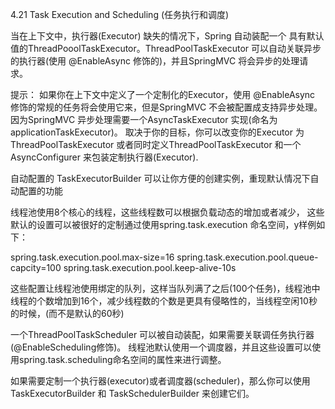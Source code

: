 4.21 Task Execution and Scheduling (任务执行和调度)


当在上下文中，执行器(Executor) 缺失的情况下，Spring 自动装配一个 具有默认值的ThreadPooolTaskExecutor。ThreadPoolTaskExecutor 可以自动关联异步的执行器(使用 @EnableAsync 修饰的)，并且SpringMVC 将会异步的处理请求。 

提示： 如果你在上下文中定义了一个定制化的Executor，使用 @EnableAsync 修饰的常规的任务将会使用它来，但是SpringMVC 不会被配置成支持异步处理。 因为SpringMVC 异步处理需要一个AsyncTaskExecutor 实现(命名为applicationTaskExecutor)。  取决于你的目标，你可以改变你的Executor 为 ThreadPoolTaskExecutor 或者同时定义ThreadPoolTaskExecutor 和一个AsyncConfigurer 来包装定制执行器(Executor). 

自动配置的 TaskExecutorBuilder 可以让你方便的创建实例，重现默认情况下自动配置的功能


线程池使用8个核心的线程，这些线程数可以根据负载动态的增加或者减少， 这些默认的设置可以被很好的定制通过使用spring.task.execution 命名空间，y样例如下：

spring.task.execution.pool.max-size=16
spring.task.execution.pool.queue-capcity=100
spring.task.execution.pool.keep-alive-10s

这些配置让线程池使用绑定的队列，这样当队列满了之后(100个任务)，线程池中线程的个数增加到16个，减少线程数的个数是更具有侵略性的，当线程空闲10秒的时候，(而不是默认的60秒)

一个ThreadPoolTaskScheduler 可以被自动装配，如果需要关联调任务执行器(@EnableScheduling修饰)。 线程池默认使用一个调度器，并且这些设置可以使用spring.task.scheduling命名空间的属性来进行调整。 

如果需要定制一个执行器(executor)或者调度器(scheduler)，那么你可以使用TaskExecutorBuilder 和 TaskSchedulerBuilder 来创建它们。